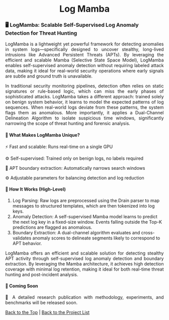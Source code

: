 <h1 align="center">
  <br />
  Log Mamba
  <br />

  ### 🖥️ LogMamba: Scalable Self-Supervised Log Anomaly Detection for Threat Hunting

<p align="justify">LogMamba is a lightweight yet powerful framework for detecting anomalies in system logs—specifically designed to uncover stealthy, long-lived intrusions like Advanced Persistent Threats (APTs). By leveraging the efficient and scalable Mamba (Selective State Space Model), LogMamba enables self-supervised anomaly detection without requiring labeled attack data, making it ideal for real-world security operations where early signals are subtle and ground truth is unavailable. </p>
<p align="justify"> 
In traditional security monitoring pipelines, detection often relies on static signatures or rule-based logic, which can miss the early phases of sophisticated attacks. LogMamba takes a different approach: trained solely on benign system behavior, it learns to model the expected patterns of log sequences. When real-world logs deviate from these patterns, the system flags them as anomalous. More importantly, it applies a Dual-Channel Delineation Algorithm to isolate suspicious time windows, significantly narrowing the scope of threat hunting and forensic analysis.</p>

 #### 🚀 What Makes LogMamba Unique?
<p align="justify"> 
⚡ Fast and scalable: Runs real-time on a single GPU</p>
<p align="justify"> 
⚙️ Self-supervised: Trained only on benign logs, no labels required</p>
<p align="justify"> 📏 APT boundary extraction: Automatically narrows search windows</p>
<p align="justify"> 
⚙️ Adjustable parameters for balancing detection and log reduction</p></p>

#### 🧠 How It Works (High-Level)
1. Log Parsing: Raw logs are preprocessed using the Drain parser to map messages to structured templates, which are then tokenized into log keys.
2. Anomaly Detection: A self-supervised Mamba model learns to predict the next log key in a fixed-size window. Events falling outside the Top-K predictions are flagged as anomalous.
3. Boundary Extraction: A dual-channel algorithm evaluates and cross-validates anomaly scores to delineate segments likely to correspond to APT behavior.

<p align="justify"> LogMamba offers an efficient and scalable solution for detecting stealthy APT activity through self-supervised log anomaly detection and boundary extraction. By leveraging the Mamba architecture, it achieves high detection coverage with minimal log retention, making it ideal for both real-time threat hunting and post-incident analysis.</p>

#### 📢 Coming Soon
<p align="justify"> 📄 A detailed research publication with methodology, experiments, and benchmarks will be released soon.</p>

[Back to the Top](https://github.com/ntust-im-labyrinth/labyrinth/blob/GilvyThelmaProjectM/projects/logmamba/README.md#%EF%B8%8F-logmamba-self-supervised-log-anomaly-detection-for-apt-hunting) | [Back to the Project List](https://github.com/ntust-im-labyrinth/labyrinth/tree/GilvyThelmaProjectM/projects#----projects---colorbluelab-coloryellowy-oung--colororanger-estless-colorgreenin-colorredt-hreat-colororangeh-unting)
